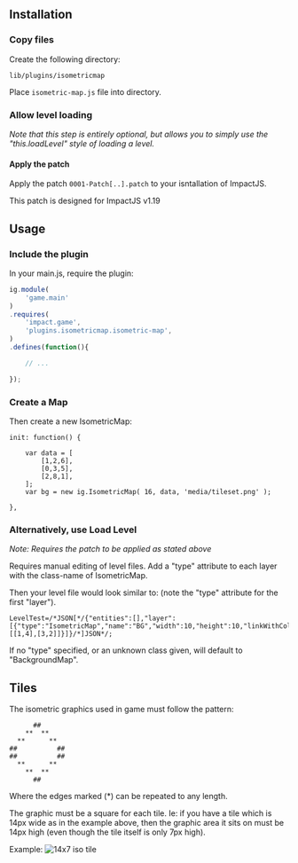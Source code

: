 Installation
----

### Copy files

Create the following directory:

`lib/plugins/isometricmap`

Place `isometric-map.js` file into directory.

### Allow level loading

_Note that this step is entirely optional, but allows you to simply use the "this.loadLevel" style of loading a level._

#### Apply the patch
Apply the patch `0001-Patch[..].patch` to your isntallation of ImpactJS.

This patch is designed for ImpactJS v1.19

Usage
----

### Include the plugin

In your main.js, require the plugin:

```javascript
ig.module( 
	'game.main' 
)
.requires(
	'impact.game',
    'plugins.isometricmap.isometric-map',
)
.defines(function(){

    // ...

});
```

### Create a Map

Then create a new IsometricMap:

```
init: function() {

    var data = [
        [1,2,6],
        [0,3,5],
        [2,8,1],
    ];
    var bg = new ig.IsometricMap( 16, data, 'media/tileset.png' );

},
```

### Alternatively, use Load Level

_Note: Requires the patch to be applied as stated above_

Requires manual editing of level files. Add a "type" attribute to each layer
with the class-name of IsometricMap.

Then your level file would look similar to:
(note the "type" attribute for the first "layer").

```
LevelTest=/*JSON[*/{"entities":[],"layer":[{"type":"IsometricMap","name":"BG","width":10,"height":10,"linkWithCollision":false,"visible":1,"tilesetName":"media/tiles.png","repeat":false,"preRender":true,"distance":"1","tilesize":38,"foreground":false,"data":[[1,4],[3,2]]}]}/*]JSON*/;
```

If no "type" specified, or an unknown class given, will default to "BackgroundMap".

Tiles
----

The isometric graphics used in game must follow the pattern:

```
      ##
    **  **
  **      ** 
##          ##
##          ##
  **      **
    **  **
      ##
```

Where the edges marked (*) can be repeated to any length.

The graphic must be a square for each tile. Ie: if you have a tile which is 14px wide as in the example above, then the graphic area it sits on must be 14px high (even though the tile itself is only 7px high).

Example:
![14x7 iso tile](http://i.imgur.com/YVjxX.png)

